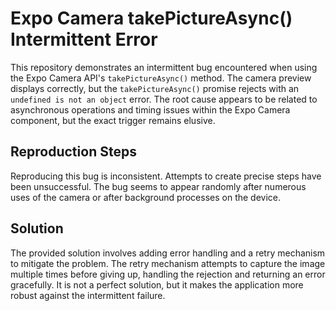 # Expo Camera takePictureAsync() Intermittent Error

This repository demonstrates an intermittent bug encountered when using the Expo Camera API's `takePictureAsync()` method.  The camera preview displays correctly, but the `takePictureAsync()` promise rejects with an `undefined is not an object` error.  The root cause appears to be related to asynchronous operations and timing issues within the Expo Camera component, but the exact trigger remains elusive.

## Reproduction Steps

Reproducing this bug is inconsistent.  Attempts to create precise steps have been unsuccessful.  The bug seems to appear randomly after numerous uses of the camera or after background processes on the device. 

## Solution

The provided solution involves adding error handling and a retry mechanism to mitigate the problem. The retry mechanism attempts to capture the image multiple times before giving up, handling the rejection and returning an error gracefully.  It is not a perfect solution, but it makes the application more robust against the intermittent failure.